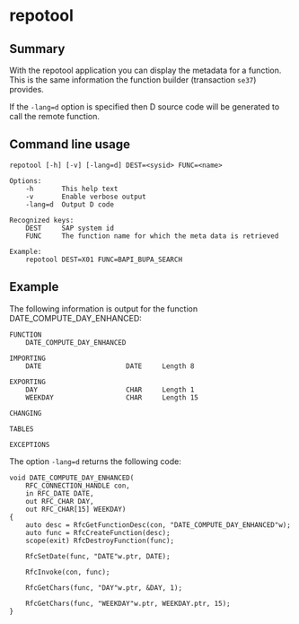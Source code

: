 repotool
========

Summary
-------

With the repotool application you can display the metadata for a function.
This is the same information the function builder (transaction `se37`) provides.

If the `-lang=d` option is specified then D source code will be generated to call
the remote function.

Command line usage
------------------

    repotool [-h] [-v] [-lang=d] DEST=<sysid> FUNC=<name>
    
    Options:
        -h       This help text
        -v       Enable verbose output
        -lang=d  Output D code

    Recognized keys:
        DEST     SAP system id
        FUNC     The function name for which the meta data is retrieved

    Example:
        repotool DEST=X01 FUNC=BAPI_BUPA_SEARCH

Example
-------

The following information is output for the function DATE_COMPUTE_DAY_ENHANCED:

    FUNCTION
        DATE_COMPUTE_DAY_ENHANCED

    IMPORTING
        DATE                     DATE     Length 8

    EXPORTING
        DAY                      CHAR     Length 1 
        WEEKDAY                  CHAR     Length 15 

    CHANGING

    TABLES

    EXCEPTIONS

The option `-lang=d` returns the following code:

    void DATE_COMPUTE_DAY_ENHANCED(
        RFC_CONNECTION_HANDLE con,
        in RFC_DATE DATE,
        out RFC_CHAR DAY,
        out RFC_CHAR[15] WEEKDAY)
    {
        auto desc = RfcGetFunctionDesc(con, "DATE_COMPUTE_DAY_ENHANCED"w);
        auto func = RfcCreateFunction(desc);
        scope(exit) RfcDestroyFunction(func);

        RfcSetDate(func, "DATE"w.ptr, DATE);

        RfcInvoke(con, func);

        RfcGetChars(func, "DAY"w.ptr, &DAY, 1);

        RfcGetChars(func, "WEEKDAY"w.ptr, WEEKDAY.ptr, 15);
    }
